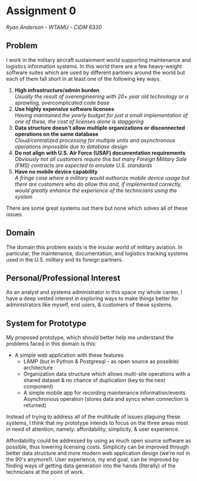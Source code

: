 # Assignment 0
*Ryan Anderson - WTAMU - CIDM 6330*

## Problem
I work in the military aircraft sustainment world supporting maintenance and logistics information systems. In this world there are a few heavy-weight software suites which are used by different partners around the world but each of them fall short in at least one of the following key ways.
1. **High infrastructure/admin burden**  
*Usually the result of overengineering with 20+ year old technology or a sprawling, overcomplicated code base*
2. **Use highly expensive software licenses**  
*Having maintained the yearly budget for just a small implementation of one of these, the cost of licenses alone is staggering*
3. **Data structure doesn't allow multiple organizations or disconnected operations on the same database**  
*Cloud/centralized processing for multiple units and asynchronous operations impossible due to database design*
4. **Do not align with U.S. Air Force (USAF) documentation requirements**  
*Obviously not all customers require this but many Foreign Military Sale (FMS) contracts are expected to emulate U.S. standards*
5. **Have no mobile device capability**  
*A fringe case where a military would authorize mobile device usage but there are customers who do allow this and, if implemented correctly, would greatly enhance the experience of the technicians using the system*

There are some great systems out there but none which solves all of these issues.

## Domain
The domain this problem exists is the insular world of military aviation. In particular, the maintenance, documentation, and logistics tracking systems used in the U.S. military and its foreign partners.

## Personal/Professional Interest
As an analyst and systems administrator in this space my whole career, I have a deep vested interest in exploring ways to make things better for administrators like myself, end users, & customers of these systems.

## System for Prototype
My proposed prototype, which should better help me understand the problems faced in this domain is this:
* A simple web application with these features
    * LAMP (but in Python & Postgresql - as open source as possible) architecture
    * Organization data structure which allows multi-site operations with a shared dataset & no chance of duplication (key to the next component)
    * A simple mobile app for recording maintenance information/events  
        Asynchronous operation (stores data and syncs when connection is returned)

Instead of trying to address all of the multitude of issues plaguing these systems, I think that my prototype intends to focus on the three areas most in need of attention, namely: affordability, simplicity, & user experience.

Affordability could be addressed by using as much open source software as possible, thus lowering licensing costs. Simplicity can be improved through better data structure and more modern web application design (we're not in the 90's anymore!). User experience, my end goal, can be improved by finding ways of getting data generation into the hands (literally) of the technicians at the point of work.